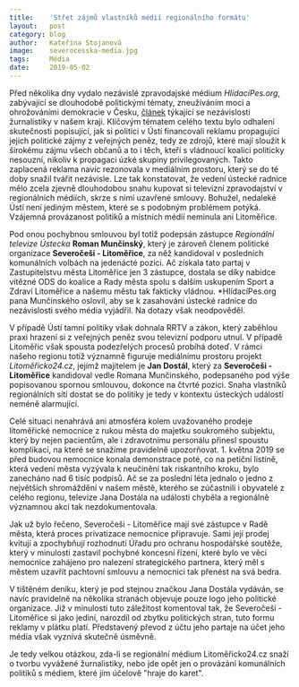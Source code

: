 ```yaml
---
title:	  'Střet zájmů vlastníků médií regionálního formátu'
layout:	  post
category: blog
author:	  Kateřina Stojanová
image:	  severocesska-media.jpg
tags:	  Média
date:	  2019-05-02
---
```

Před několika dny vydalo nezávislé zpravodajské médium *HlídacíPes.org*, zabývající se dlouhodobě politickými tématy, zneužíváním moci a ohrožováními demokracie v Česku, [článek](https://hlidacipes.org/nominace-na-novinarskou-cenu-jak-si-v-usti-politici-platili-reklamu-z-verejnych-penez) týkající se nezávislosti žurnalistiky v našem kraji. Klíčovým tématem celého textu bylo odhalení skutečnosti popisující, jak si politici v Ústí financovali reklamu propagující jejich politické zájmy z veřejných peněz, tedy ze zdrojů, které mají sloužit k širokému zájmu všech občanů a to i těch, kteří s vládnoucí koalicí politicky nesouzní, nikoliv k propagaci úzké skupiny privilegovaných. Takto zaplacená reklama navíc rezonovala v mediálním prostoru, který se do té doby snažil tvářit nezávisle. Lze tak konstatovat, že vedení ústecké radnice mělo zcela zjevně dlouhodobou snahu kupovat si televizní zpravodajství v regionálních médiích, skrze s nimi uzavřené smlouvy. Bohužel, nedaleké Ústí není jediným městem, které se s podobným problémem potýká. Vzájemná provázanost politiků a místních médií neminula ani Litoměřice.

Pod onou pochybnou smlouvou byl totiž podepsán zástupce *Regionální televize Ústecka* **Roman Munčinský**, který je zároveň členem politické organizace **Severočeši - Litoměřice**, za něž kandidoval v posledních komunálních volbách na jedenácté pozici. Ač získala tato partaj v Zastupitelstvu města Litoměřice jen 3 zástupce, dostala se díky nabídce vítězné ODS do koalice a Rady města spolu s dalším uskupením Sport a Zdraví Litoměřice a našemu městu tak fakticky vládnou. *HlídacíPes.org pana Munčinského oslovil, aby se k zasahování ústecké radnice do nezávislosti svého média vyjádřil. Na dotazy však neodpověděl.

V případě Ústí tamní politiky však dohnala RRTV a zákon, který zaběhlou praxi hrazení si z veřejných peněz svou televizní podporu utnul. V případě Litoměřic však spousta podezřelých procesů probíhá doteď. V rámci našeho regionu totiž významně figuruje mediálnímu prostoru projekt *Litoměřicko24.cz*, jejímž majitelem je **Jan Dostál**, který za **Severočeši - Litoměřice** kandidoval vedle Romana Munčinského, podepsaného pod výše popisovanou spornou smlouvou, dokonce na čtvrté pozici. Snaha vlastníků regionálních sítí dostat se do politiky je tedy v kontextu ústeckých událostí neméně alarmující. 

Celé situaci nenahrává ani atmosféra kolem uvažovaného prodeje litoměřické nemocnice z rukou města do majetku soukromého subjektu, který by nejen pacientům, ale i zdravotnímu personálu přinesl spoustu komplikací, na které se snažíme pravidelně upozorňovat. 1. května 2019 se před budovou nemocnice konala demonstrace poté, co na petiční listině, která vedení města vyzývala k neučinění tak riskantního kroku, bylo zanecháno nad 6 tisíc podpisů. Ač se za poslední léta jednalo o jedno z největších shromáždění v našem městě, kterého se zúčastnili i obyvatelé z celého regionu, televize Jana Dostála na události chyběla a regionálně významnou akci tak nezdokumentovala. 

Jak už bylo řečeno, Severočeši - Litoměřice mají své zástupce v Radě města, která proces privatizace nemocnice připravuje. Sami její prodej kvitují a zpochybňují rozhodnutí Úřadu pro ochranu hospodářské soutěže, který v minulosti zastavil pochybné koncesní řízení, které bylo ve věci nemocnice zahájeno pro nalezení strategického partnera, který měl s městem uzavřít pachtovní smlouvu a nemocnici tak přenést na svá bedra. 

V tištěném deníku, který je pod stejnou značkou Jana Dostála vydáván, se navíc pravidelně na několika stranách objevuje pouze logo jeho politické organizace. Již v minulosti tuto záležitost komentoval tak, že Severočeši - Litoměřice si jako jediní, narozdíl od zbytku politických stran, tuto formu reklamy v plátku platí. Představený převod z účtu jeho partaje na účet jeho média však vyznívá skutečně úsměvně.

Je tedy velkou otázkou, zda-li se regionální médium Litoměřicko24.cz snaží o tvorbu vyvážené žurnalistiky, nebo jde opět jen o provázání komunálních politiků s médiem, které jim účelově "hraje do karet". 







